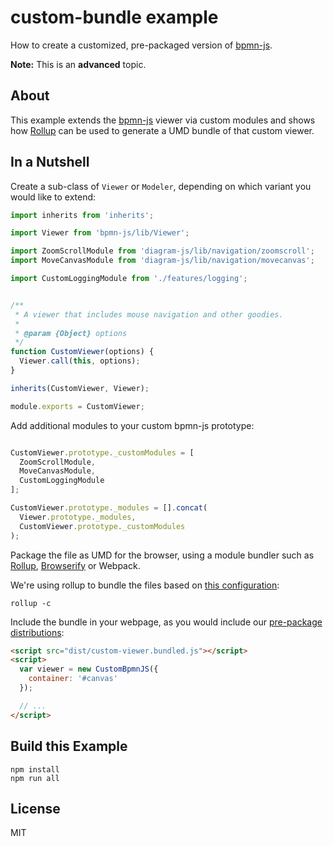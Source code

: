 # custom-bundle example

How to create a customized, pre-packaged version of [bpmn-js](https://github.com/bpmn-io/bpmn-js).

__Note:__ This is an __advanced__ topic.

## About

This example extends the [bpmn-js](https://github.com/bpmn-io/bpmn-js) viewer via custom modules and shows how [Rollup](https://rollupjs.org) can be used to generate a UMD bundle of that custom viewer.


## In a Nutshell

Create a sub-class of `Viewer` or `Modeler`, depending on which variant you
would like to extend:

```javascript
import inherits from 'inherits';

import Viewer from 'bpmn-js/lib/Viewer';

import ZoomScrollModule from 'diagram-js/lib/navigation/zoomscroll';
import MoveCanvasModule from 'diagram-js/lib/navigation/movecanvas';

import CustomLoggingModule from './features/logging';


/**
 * A viewer that includes mouse navigation and other goodies.
 *
 * @param {Object} options
 */
function CustomViewer(options) {
  Viewer.call(this, options);
}

inherits(CustomViewer, Viewer);

module.exports = CustomViewer;
```

Add additional modules to your custom bpmn-js prototype:

```javascript

CustomViewer.prototype._customModules = [
  ZoomScrollModule,
  MoveCanvasModule,
  CustomLoggingModule
];

CustomViewer.prototype._modules = [].concat(
  Viewer.prototype._modules,
  CustomViewer.prototype._customModules
);
```

Package the file as UMD for the browser, using a module bundler such as [Rollup](https://rollupjs.org/), [Browserify](https://browserify.org) or Webpack.

We're using rollup to bundle the files based on [this configuration](./rollup.config.js):

```
rollup -c
```

Include the bundle in your webpage, as you would include our [pre-package distributions](../pre-packaged):

```html
<script src="dist/custom-viewer.bundled.js"></script>
<script>
  var viewer = new CustomBpmnJS({
    container: '#canvas'
  });

  // ...
</script>
```


## Build this Example

```
npm install
npm run all
```


## License

MIT
